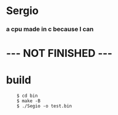 # Sergio

### a cpu made in c because I can

# --- NOT FINISHED ---

# build

```console
    $ cd bin
    $ make -B
    $ ./Segio -o test.bin
```